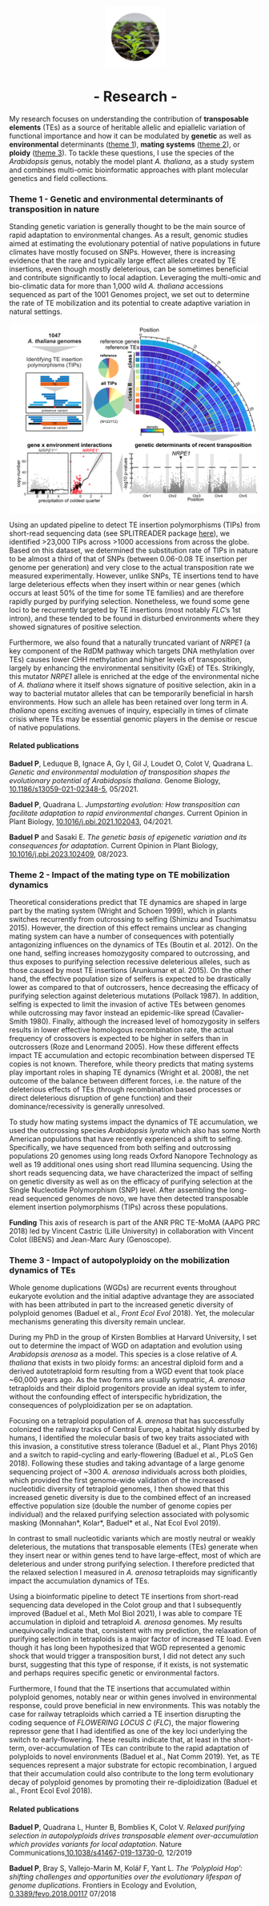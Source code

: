 <br>

<p align="center"><img src="/images/seedling.png" width="120"></p>
<!-- <h1 align="center"> 🔬 <br><br>  </h1>--> 
  <h1 align="center"> - Research -
  </h1>

My research focuses on understanding the contribution of <b>transposable elements</b> (TEs) as a source of heritable allelic and epiallelic variation of functional importance and how it can be modulated by <b>genetic</b> as well as <b>environmental</b> determinants ([theme 1](#theme-1-genetic-and-environmental-determinants-of-transposition-in-nature)),  <b>mating systems</b> ([theme 2](#theme-2-impact-of-the-mating-type-on-te-mobilization-dynamics)), or <b>ploidy</b> ([theme 3](#theme-3-impact-of-autopolyploidy-on-the-epigenetic-control-of-tes)). To tackle these questions, I use the species of the  <em>Arabidopsis</em> genus, notably the model plant <em>A. thaliana</em>, as a study system and combines multi-omic bioinformatic approaches with plant molecular genetics and field collections.

### Theme 1 - Genetic and environmental determinants of transposition in nature

Standing genetic variation is generally thought to be the main source of rapid adaptation to environmental changes. As a result, genomic studies aimed at estimating the evolutionary potential of native populations in future climates have mostly focused on SNPs. However, there is increasing evidence that the rare and typically large effect alleles created by TE insertions, even though mostly deleterious, can be sometimes beneficial and contribute significantly to local adaption. Leveraging the multi-omic and bio-climatic data for more than 1,000 wild <em>A. thaliana</em> accessions sequenced as part of the 1001 Genomes project, we set out to determine the rate of TE mobilization and its potential to create adaptive variation in natural settings. 

<img align="center" src="/images/GBIO_summary-fig.png" >

Using an updated pipeline to detect TE insertion polymorphisms (TIPs) from short-read sequencing data (see SPLITREADER package [here](code.md)), we identified >23,000 TIPs across >1000 accessions from across the globe. Based on this dataset, we determined the substitution rate of TIPs in nature to be almost a third of that of SNPs (between 0.06-0.08 TE insertion per genome per generation) and very close to the actual transposition rate we measured experimentally. However, unlike SNPs, TE insertions tend to have large deleterious effects when they insert within or near genes (which occurs at least 50% of the time for some TE families) and are therefore rapidly purged by purifying selection. Nonetheless, we found some gene loci to be recurrently targeted by TE insertions (most notably <em>FLC</em>’s 1st intron), and these tended to be found in disturbed environments where they showed signatures of positive selection.

Furthermore, we also found that a naturally truncated variant of <em>NRPE1</em> (a key component of the RdDM pathway which targets DNA methylation over TEs) causes lower CHH methylation and higher levels of transposition, largely by enhancing the environmental sensitivity (GxE) of TEs. Strikingly, this mutator <em>NRPE1</em> allele is enriched at the edge of the environmental niche of <em>A. thaliana</em> where it itself shows signature of positive selection, akin in a way to bacterial mutator alleles that can be temporarily beneficial in harsh environments. How such an allele has been retained over long term in <em>A. thaliana</em> opens exciting avenues of inquiry, especially in times of climate crisis where TEs may be essential genomic players in the demise or rescue of native populations.

#### Related publications

**Baduel P**, Leduque B, Ignace A, Gy I, Gil J, Loudet O, Colot V, Quadrana L. _Genetic and environmental modulation of transposition shapes the evolutionary potential of Arabidopsis thaliana_. Genome Biology, [10.1186/s13059-021-02348-5](https://doi.org/10.1186/s13059-021-02348-5), 05/2021. 

**Baduel P**, Quadrana L. _Jumpstarting evolution: How transposition can facilitate adaptation to rapid environmental changes_. Current Opinion in Plant Biology, [10.1016/j.pbi.2021.102043](https://doi.org/10.1016/j.pbi.2021.102043), 04/2021.

**Baduel P** and Sasaki E. _The genetic basis of epigenetic variation and its consequences for adaptation_. Current Opinion in Plant Biology, [10.1016/j.pbi.2023.102409](https://doi.org/10.1016/j.pbi.2023.102409), 08/2023.

### Theme 2 - Impact of the mating type on TE mobilization dynamics

Theoretical considerations predict that TE dynamics are shaped in large part by the mating system (Wright and Schoen 1999), which in plants switches recurrently from outcrossing to selfing (Shimizu and Tsuchimatsu 2015). However, the direction of this effect remains unclear as changing mating system can have a number of consequences with potentially antagonizing influences on the dynamics of TEs (Boutin et al. 2012). On the one hand, selfing increases homozygosity compared to outcrossing, and thus exposes to purifying selection recessive deleterious alleles, such as those caused by most TE insertions (Arunkumar et al. 2015). On the other hand, the effective population size of selfers is expected to be drastically lower as compared to that of outcrossers, hence decreasing the efficacy of purifying selection against deleterious mutations (Pollack 1987). In addition, selfing is expected to limit the invasion of active TEs between genomes while outcrossing may favor instead an epidemic-like spread (Cavalier-Smith 1980). Finally, although the increased level of homozygosity in selfers results in lower effective homologous recombination rate, the actual frequency of crossovers is expected to be higher in selfers than in outcrossers (Roze and Lenormand 2005). How these different effects impact TE accumulation and ectopic recombination between dispersed TE copies is not known. Therefore, while theory predicts that mating systems play important roles in shaping TE dynamics (Wright et al. 2008), the net outcome of the balance between different forces, i.e. the nature of the deleterious effects of TEs (through recombination based processes or direct deleterious disruption of gene function) and their dominance/recessivity is generally unresolved.  

To study how mating systems impact the dynamics of TE accumulation, we used the outcrossing species _Arabidopsis lyrata_ which also has some North American populations that have recently experienced a shift to selfing. Specifically, we have sequenced from both selfing and outcrossing populations 20 genomes using long reads Oxford Nanopore Technology as well as 19 additional ones using short read Illumina sequencing. Using the short reads sequencing data, we have characterized the impact of selfing on genetic diversity as well as on the efficacy of purifying selection at the Single Nucleotide Polymorphism (SNP) level. After assembling the long-read sequenced genomes de novo, we have then detected transposable element insertion polymorphisms (TIPs) across these populations.

**Funding** This axis of research is part of the ANR PRC TE-MoMA (AAPG PRC 2018) led by Vincent Castric (Lille University) in collaboration with Vincent Colot (IBENS) and Jean-Marc Aury (Genoscope).

### Theme 3 - Impact of autopolyploidy on the mobilization dynamics of TEs 

Whole genome duplications (WGDs) are recurrent events throughout eukaryote evolution and the initial adaptive advantage they are associated with has been attributed in part to the increased genetic diversity of polyploid genomes (Baduel et al., _Front Ecol Evol_ 2018). Yet, the molecular mechanisms generating this diversity remain unclear. 

During my PhD in the group of Kirsten Bomblies at Harvard University, I set out to determine the impact of WGD on adaptation and evolution using _Arabidopsis arenosa_ as a model. This species is a close relative of _A. thaliana_ that exists in two ploidy forms: an ancestral diploid form and a derived autotetraploid form resulting from a WGD event that took place ~60,000 years ago. As the two forms are usually sympatric, _A. arenosa_ tetraploids and their diploid progenitors provide an ideal system to infer, without the confounding effect of interspecific hybridization, the consequences of polyploidization per se on adaptation.

Focusing on a tetraploid population of _A. arenosa_ that has successfully colonized the railway tracks of Central Europe, a habitat highly disturbed by humans, I identified the molecular basis of two key traits associated with this invasion, a constitutive stress tolerance (Baduel et al., Plant Phys 2016) and a switch to rapid-cycling and early-flowering (Baduel et al., PLoS Gen 2018). Following these studies and taking advantage of a large genome sequencing project of ~300 _A. arenosa_ individuals across both ploidies, which provided the first genome-wide validation of the increased nucleotidic diversity of tetraploid genomes, I then showed that this increased genetic diversity is due to the combined effect of an increased effective population size (double the number of genome copies per individual) and the relaxed purifying selection associated with polysomic masking (Monnahan*, Kolar*, Baduel* et al., Nat Ecol Evol 2019). 

In contrast to small nucleotidic variants which are mostly neutral or weakly deleterious, the mutations that transposable elements (TEs) generate when they insert near or within genes tend to have large-effect, most of which are deleterious and under strong purifying selection. I therefore predicted that the relaxed selection I measured in _A. arenosa_ tetraploids may significantly impact the accumulation dynamics of TEs.

Using a bioinformatic pipeline to detect TE insertions from short-read sequencing data developed in the Colot group and that I subsequently improved (Baduel et al., Meth Mol Biol 2021), I was able to compare TE accumulation in diploid and tetraploid _A. arenosa_ genomes. My results unequivocally indicate that, consistent with my prediction, the relaxation of purifying selection in tetraploids is a major factor of increased TE load. Even though it has long been hypothesized that WGD represented a genomic shock that would trigger a transposition burst, I did not detect any such burst, suggesting that this type of response, if it exists, is not systematic and perhaps requires specific genetic or environmental factors. 

Furthermore, I found that the TE insertions that accumulated within polyploid genomes, notably near or within genes involved in environmental response, could prove beneficial in new environments. This was notably the case for railway tetraploids which carried a TE insertion disrupting the coding sequence of _FLOWERING LOCUS C_ (_FLC_), the major flowering repressor gene that I had identified as one of the key loci underlying the switch to early-flowering. These results indicate that, at least in the short-term, over-accumulation of TEs can contribute to the rapid adaptation of polyploids to novel environments (Baduel et al., Nat Comm 2019). Yet, as TE sequences represent a major substrate for ectopic recombination, I argued that their accumulation could also contribute to the long term evolutionary decay of polyploid genomes by promoting their re-diploidization (Baduel et al., Front Ecol Evol 2018). 

#### Related publications

**Baduel P**, Quadrana L, Hunter B, Bomblies K, Colot V. _Relaxed purifying selection in autopolyploids drives transposable element over-accumulation which provides variants for local adaptation_. Nature Communications,[10.1038/s41467-019-13730-0](https://doi.org/10.1038/s41467-019-13730-0), 12/2019
 
**Baduel P**, Bray S, Vallejo-Marin M, Kolář F, Yant L. _The ‘Polyploid Hop’: shifting challenges and opportunities over the evolutionary lifespan of genome duplications_. Frontiers in Ecology and Evolution, [0.3389/fevo.2018.00117](https://doi.org/10.3389/fevo.2018.00117) 07/2018

<!-- In this axis, we aim at investigating the role of transposable element (TE) mobilization in the rapid generation of genetic variation following WGD. Indeed, TEs are powerful generators of major-effect mutations with specific sensitivities to environmental stress, which confer them a unique potential to contribute to rapid local adaptations. Furthermore, the epigenetic mechanisms that control their mobilization, notably DNA methylation, is disrupted by WGD in several species. Thus, TEs could represent a major engine of phenotypic exploration for neo-polyploids, notably in the face of challenging environments.

<b>Funding:</b> This project is funded in part by the ANR JCJC POLYSTRESS grant (AAPG2023) as well as by a PhD fellowship from PSL University awarded to Mounia El Messaoudi.  -->



